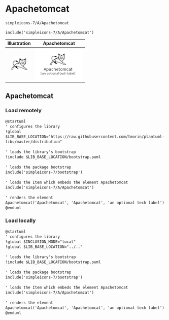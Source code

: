 # Apachetomcat


```text
simpleicons-7/A/Apachetomcat
```

```text
include('simpleicons-7/A/Apachetomcat')
```



| Illustration | Apachetomcat |
| :---: | :---: |
| ![illustration for Illustration](../../simpleicons-7/A/Apachetomcat.png) | ![illustration for Apachetomcat](../../simpleicons-7/A/Apachetomcat.Local.png) |




## Apachetomcat

### Load remotely
```plantuml
@startuml
' configures the library
!global $LIB_BASE_LOCATION="https://raw.githubusercontent.com/tmorin/plantuml-libs/master/distribution"

' loads the library's bootstrap
!include $LIB_BASE_LOCATION/bootstrap.puml

' loads the package bootstrap
include('simpleicons-7/bootstrap')

' loads the Item which embeds the element Apachetomcat
include('simpleicons-7/A/Apachetomcat')

' renders the element
Apachetomcat('Apachetomcat', 'Apachetomcat', 'an optional tech label')
@enduml
```

### Load locally
```plantuml
@startuml
' configures the library
!global $INCLUSION_MODE="local"
!global $LIB_BASE_LOCATION="../.."

' loads the library's bootstrap
!include $LIB_BASE_LOCATION/bootstrap.puml

' loads the package bootstrap
include('simpleicons-7/bootstrap')

' loads the Item which embeds the element Apachetomcat
include('simpleicons-7/A/Apachetomcat')

' renders the element
Apachetomcat('Apachetomcat', 'Apachetomcat', 'an optional tech label')
@enduml
```

